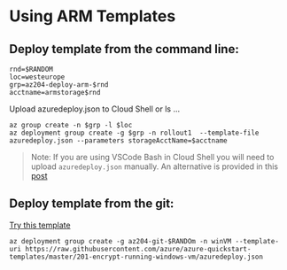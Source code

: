 # Using ARM Templates

## Deploy template from the command line:

```
rnd=$RANDOM
loc=westeurope
grp=az204-deploy-arm-$rnd
acctname=armstorage$rnd
```

Upload azuredeploy.json to Cloud Shell or ls ...

```
az group create -n $grp -l $loc
az deployment group create -g $grp -n rollout1  --template-file azuredeploy.json --parameters storageAcctName=$acctname
```

> Note: If you are using VSCode Bash in Cloud Shell you will need to upload `azuredeploy.json` manually. An alternative is provided in this [post](https://microsoft.github.io/AzureTipsAndTricks/blog/tip127.html)

## Deploy template from the git:

[Try this template](https://azure.microsoft.com/de-de/resources/templates/201-encrypt-running-windows-vm/)

```
az deployment group create -g az204-git-$RANDOm -n winVM --template-uri https://raw.githubusercontent.com/azure/azure-quickstart-templates/master/201-encrypt-running-windows-vm/azuredeploy.json
```
